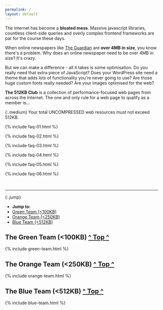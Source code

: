```yaml
---
permalink: /
layout: default
---
```

The internet has become a <b>bloated mess</b>. Massive javascript libraries, countless client-side queries and overly complex frontend frameworks are par for the course these days.

When online newspapers like [The Guardian](https://www.theguardian.com/uk) are **over 4MB in size**, you know there's a problem. Why does an online newspaper need to be over 4MB in size? It's crazy.

But we can make a difference - all it takes is some optimisation. Do you really need that extra piece of JavaScript? Does your WordPress site need a theme that adds lots of functionality you're never going to use? Are those huge custom fonts really needed? Are your images optimised for the web?

**The 512KB Club** is a collection of performance-focused web pages from across the Internet. The one and only rule for a web page to qualify as a member is...

{:.medium}
Your total UNCOMPRESSED web resources must not exceed 512KB.

{% include faq-01.html %}

{% include faq-02.html %}

{% include faq-03.html %}

{% include faq-04.html %}

{% include faq-05.html %}

{% include faq-06.html %}

<br>
<hr>

{:.jump}
* **Jump to:**
* [Green Team (<100KB)](#100)
* [Orange Team (<250KB)](#250)
* [Blue Team (<512KB)](#512)

<h2 id="100">The Green Team (<100KB) <span class="small"><a href="#top">^ Top ^</a></span></h2>
{% include green-team.html %}

<h2 id="250">The Orange Team (<250KB) <span class="small"><a href="#top">^ Top ^</a></span></h2>
{% include orange-team.html %}

<h2 id="512">The Blue Team (<512KB) <span class="small"><a href="#top">^ Top ^</a></span></h2>
{% include blue-team.html %}
